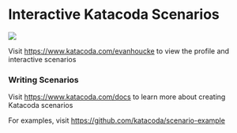 # Interactive Katacoda Scenarios

[![](http://shields.katacoda.com/katacoda/evanhoucke/count.svg)](https://www.katacoda.com/evanhoucke "Get your profile on Katacoda.com")

Visit https://www.katacoda.com/evanhoucke to view the profile and interactive scenarios

### Writing Scenarios
Visit https://www.katacoda.com/docs to learn more about creating Katacoda scenarios

For examples, visit https://github.com/katacoda/scenario-example
